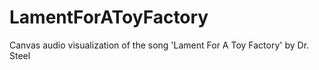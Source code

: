 LamentForAToyFactory
====================

Canvas audio visualization of the song 'Lament For A Toy Factory' by Dr. Steel
